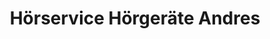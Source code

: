---
title: "Hörservice Hörgeräte Andres"
url: /nuernberg/hoerservice-hoergeraete-andres/
shop: Hörgeräte
---
